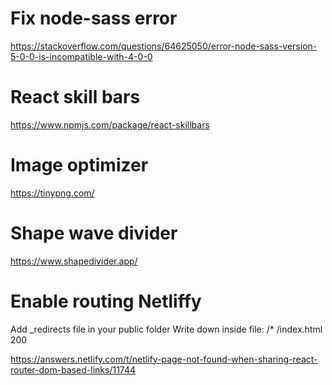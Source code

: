 # Fix node-sass error

https://stackoverflow.com/questions/64625050/error-node-sass-version-5-0-0-is-incompatible-with-4-0-0

# React skill bars

https://www.npmjs.com/package/react-skillbars

# Image optimizer

https://tinypng.com/

# Shape wave divider

https://www.shapedivider.app/

# Enable routing Netliffy

Add \_redirects file in your public folder
Write down inside file:
/\* /index.html 200

https://answers.netlify.com/t/netlify-page-not-found-when-sharing-react-router-dom-based-links/11744

